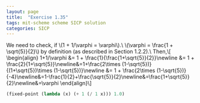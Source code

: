 ```yaml
---
layout: page
title:  "Exercise 1.35"
tags: mit-scheme scheme SICP solution
categories: SICP
---
```

We need to check, if \\(1 + 1/\varphi = \varphi\\).\\
\\(\varphi = \frac{1 + \sqrt{5}}{2}\\) by definition (as described in Section 1.2.2).\\
Then,\\[ \begin{align}
1+1/\varphi &= 1 + \frac{1}{\frac{1+\sqrt{5}}{2}}\newline &= 1 + \frac{2}{1+\sqrt{5}}\newline&=1+\frac{2\times (1-\sqrt{5})}{(1+\sqrt{5})\times (1-\sqrt{5})}\newline &= 1 + \frac{2\times (1-\sqrt{5})}{-4}\newline&=1-\frac{1}{2}+\frac{\sqrt{5}}{2}\newline&=\frac{1+\sqrt{5}}{2}\newline&=\varphi 
\end{align}\\]
```scheme
(fixed-point (lambda (x) (+ 1 (/ 1 x))) 1.0)
```
